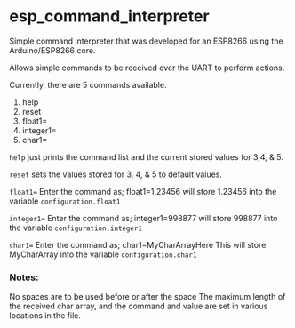 # esp_command_interpreter

Simple command interpreter that was developed for an ESP8266 using the Arduino/ESP8266 core.

Allows simple commands to be received over the UART to perform actions.

Currently, there are 5 commands available.
1. help
2. reset
3. float1=
4. integer1=
5. char1=


```help```
 just prints the command list and the current stored values for 3,4, & 5.

```reset```
 sets the values stored for 3, 4, & 5 to default values.

```float1=```
Enter the command as;
float1=1.23456
 will store 1.23456 into the variable `configuration.float1`

```integer1=```
Enter the command as;
integer1=998877
 will store 998877 into the variable `configuration.integer1`

```char1=```
Enter the command as;
char1=MyCharArrayHere
This will store MyCharArray into the variable `configuration.char1`

### Notes:
No spaces are to be used before or after the space
The maximum length of the received char array, and the command and value are set in various locations in the file.
